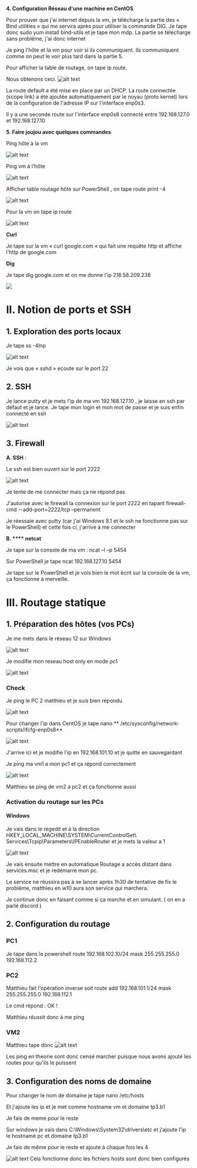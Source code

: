 
**4. Configuration  Réseau d&#39;une machine en CentOS**

Pour prouver que j&#39;ai internet depuis la vm, je télécharge la partie des «  Bind utilities » qui me servira après pour utiliser la commande DIG. Je tape donc sudo yum install bind-utils et je tape mon mdp. La partie se télécharge sans problème, j&#39;ai donc internet

Je ping l&#39;hôte et la vm pour voir si ils communiquent. Ils communiquent comme on peut le voir plus tard dans la partie 5.

Pour afficher la table de routage, on tape ip route.

Nous obtenons ceci. ![alt text](https://github.com/PierreYnov/CEBERIO_TP3/blob/master/1.png)


La route default a été mise en place par un DHCP. La route connectée (scope link) a été ajoutée automatiquement par le noyau (proto kernel) lors de la configuration de l&#39;adresse IP sur l&#39;interface enp0s3.

Il y a une seconde route sur l&#39;interface enp0s8 connecté entre 192.168.127.0 et 192.168.127.10

**5. Faire joujou avec quelques commandes**

Ping hôte à la vm

![alt text](https://github.com/PierreYnov/CEBERIO_TP3/blob/master/2.png)

Ping vm à l'hôte

 ![alt text](https://github.com/PierreYnov/CEBERIO_TP3/blob/master/3.png)

Afficher table routage hôte sur PowerShell , on tape route print -4

![alt text](https://github.com/PierreYnov/CEBERIO_TP3/blob/master/4.png)

Pour la vm on tape ip route

![alt text](https://github.com/PierreYnov/CEBERIO_TP3/blob/master/5.png)

**Curl**

Je tape sur la vm «  curl google.com «  qui fait une requête http et affiche l&#39;http de google.com

**Dig**

Je tape dig google.com et on me donne l&#39;ip 216.58.209.238

![](https://github.com/PierreYnov/CEBERIO_TP3/blob/master/gif_ip.gif)





#
# II. Notion de ports et SSH

## 1. Exploration des ports locaux

Je tape ss -4lnp

![alt text](https://github.com/PierreYnov/CEBERIO_TP3/blob/master/6.png)

Je vois que «  sshd » ecoute sur le port 22

## 2. SSH

Je lance putty et je mets l&#39;ip de ma vm 192.168.127.10 , je laisse en ssh par défaut et je lance. Je tape mon login et mon mot de passe et je suis enfin connecté en ssh

![alt text](https://github.com/PierreYnov/CEBERIO_TP3/blob/master/7.png)

## 3. Firewall

**A. SSH**  :

Le ssh est bien ouvert sur le port 2222

![alt text](https://github.com/PierreYnov/CEBERIO_TP3/blob/master/8.png)

Je tente de me connecter mais ça ne répond pas

J&#39;autorise avec le firewall la connexion sur le port 2222 en tapant firewall-cmd --add-port=2222/tcp –permanent

Je réessaie avec putty (car j&#39;ai Windows 8.1 et le ssh ne fonctionne pas sur le PowerShell) et cette fois ci, j&#39;arrive à me connecter

**B. **** netcat**

Je tape sur la console de ma vm : ncat –l –p 5454

Sur PowerShell je tape ncat 192.168.127.10 5454

Je tape sur le PowerShell et je vois bien le mot écrit sur la console de la vm, ça fonctionne à merveille.

# III. Routage statique

## 1. Préparation des hôtes (vos PCs)

Je me mets dans le réseau 12 sur Windows

![alt text](https://github.com/PierreYnov/CEBERIO_TP3/blob/master/9.png)

Je modifie mon reseau host only en mode pc1

![alt text](https://github.com/PierreYnov/CEBERIO_TP3/blob/master/10.png)

### Check



Je ping le PC 2 matthieu et je suis bien répondu

![alt text](https://github.com/PierreYnov/CEBERIO_TP3/blob/master/11.png)

Pour changer l&#39;ip dans CentOS je tape nano ** /etc/sysconfig/network-scripts/ifcfg-enp0s8**

![alt text](https://github.com/PierreYnov/CEBERIO_TP3/blob/master/12.png)

J&#39;arrive ici et je modifie l&#39;ip en 192.168.101.10 et je quitte en sauvegardant

Je ping ma vm1 a mon pc1 et ça répond correctement

![alt text](https://github.com/PierreYnov/CEBERIO_TP3/blob/master/13.png)

Matthieu se ping de vm2 a pc2 et ça fonctionne aussi

### Activation du routage sur les PCs

#### Windows

Je vais dans le regedit et à la direction HKEY\_LOCAL\_MACHINE\SYSTEM\CurrentControlSet\ Services\Tcpip\Parameters\IPEnableRouter et je mets la valeur a 1

![alt text](https://github.com/PierreYnov/CEBERIO_TP3/blob/master/14.png)

Je vais ensuite mettre en automatique Routage a accès distant dans services.msc et je redémarre mon pc.

Le service ne réussira pas à se lancer après 1h30 de tentative de fix le problème, matthieu en w10 aura son service qui marchera.

Je continue donc en faisant comme si ça marche et en simulant. ( on en a parlé discord )

## 2. Configuration du routage

### PC1

Je tape dans le powershell route 192.168.102.10/24 mask 255.255.255.0 192.168.112.2

### PC2

Matthieu fait l&#39;opération inverse soit route add 192.168.101.1/24 mask 255.255.255.0 192.168.112.1

Le cmd répond : OK !

Matthieu réussit donc à me ping

### VM2

Matthieu tape donc
![alt text](https://github.com/PierreYnov/CEBERIO_TP3/blob/master/15.png)

Les ping en theorie sont donc censé marcher puisque nous avons ajouté les routes pour qu&#39;ils le puissent

## 3. Configuration des noms de domaine

Pour changer le nom de domaine je tape nano /etc/hosts

Et j&#39;ajoute les ip et je met comme hostname vm et domaine tp3.b1

Je fais de meme pour le reste

Sur windows je vais dans C:\Windows\System32\drivers\etc et j&#39;ajoute l&#39;ip le hostname pc et domaine tp3.b1

Je fais de même pour le reste et ajoute à chaque fois les 4

![alt text](https://github.com/PierreYnov/CEBERIO_TP3/blob/master/16.png)
Cela fonctionne donc les fichiers hosts sont donc bien configurés
